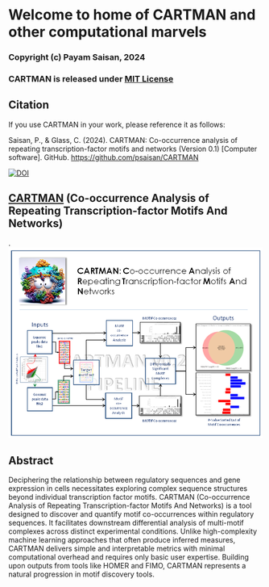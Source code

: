 # Welcome to home of CARTMAN and other computational marvels

### Copyright (c) Payam Saisan, 2024
### CARTMAN is released under [MIT License](https://github.com/psaisan/psaisan.github.io/blob/main/LICENSE)


## Citation   

If you use CARTMAN in your work, please reference it as follows:

Saisan, P., & Glass, C. (2024). CARTMAN: Co-occurrence analysis of repeating transcription-factor motifs and networks (Version 0.1) [Computer software]. GitHub. https://github.com/psaisan/CARTMAN

[![DOI](https://zenodo.org/badge/DOI/10.5281/zenodo.13863034.svg)]()

## **[CARTMAN](https://github.com/psaisan/CARTMAN)**  (Co-occurrence Analysis of Repeating Transcription-factor Motifs And Networks)
.
![CARTMAN Screenshot](https://raw.githubusercontent.com/psaisan/CARTMAN/main/Images/pipeline0.2.PNG)

## Abstract

Deciphering the relationship between regulatory sequences and gene expression in cells necessitates exploring complex sequence structures beyond individual transcription factor motifs. CARTMAN (Co-occurrence Analysis of Repeating Transcription-factor Motifs And Networks) is a tool designed to discover and quantify motif co-occurrences within regulatory sequences. It facilitates downstream differential analysis of multi-motif complexes across distinct experimental conditions. Unlike high-complexity machine learning approaches that often produce inferred measures, CARTMAN delivers simple and interpretable metrics with minimal computational overhead and requires only basic user expertise. Building upon outputs from tools like HOMER and FIMO, CARTMAN represents a natural progression in motif discovery tools.


